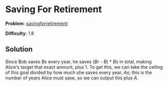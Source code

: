# Saving For Retirement

**Problem**: [savingforretirement](https://open.kattis.com/problems/savingforretirement)

**Difficulty**: 1.8

## Solution

Since Bob saves *Bs* every year, he saves (*Br* - *B*) \* *Bs* in total, making Alice's target that exact amount, plus 1. To get this, we can take the ceiling of this goal divided by how much she saves every year, *As*; this is the number of years Alice must save, so we can output this plus *A*.
